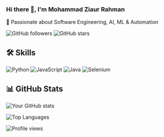 

<!--
**bappy2194/bappy2194** is a ✨ _special_ ✨ repository because its `README.md` (this file) appears on your GitHub profile.

Here are some ideas to get you started:

- 🔭 I’m currently working on ...
- 🌱 I’m currently learning ...
- 👯 I’m looking to collaborate on ...
- 🤔 I’m looking for help with ...
- 💬 Ask me about ...
- 📫 How to reach me: ...
- 😄 Pronouns: ...
- ⚡ Fun fact: ...
-->

### Hi there 👋, I'm Mohammad Ziaur Rahman  
🌟 Passionate about Software Engineering, AI, ML & Automation

![GitHub followers](https://img.shields.io/github/followers/bappy2194?style=social)
![GitHub stars](https://img.shields.io/github/stars/bappy2194?style=social)


## 🛠 Skills
![Python](https://img.shields.io/badge/Python-3776AB?style=flat&logo=python&logoColor=white)
![JavaScript](https://img.shields.io/badge/JavaScript-000000?style=flat&logo=javascript)
![Java](https://img.shields.io/badge/Java-007396?style=flat&logo=java&logoColor=white)
![Selenium](https://img.shields.io/badge/Selenium-43B02A?style=flat&logo=selenium&logoColor=white)

## 📊 GitHub Stats
![Your GitHub stats](https://github-readme-stats.vercel.app/api?username=bappy2194&show_icons=true&theme=radical)

![Top Languages](https://github-readme-stats.vercel.app/api/top-langs/?username=bappy2194&layout=compact&theme=vision-friendly-dark)

![Profile views](https://komarev.com/ghpvc/?username=bappy2194&color=blue)






